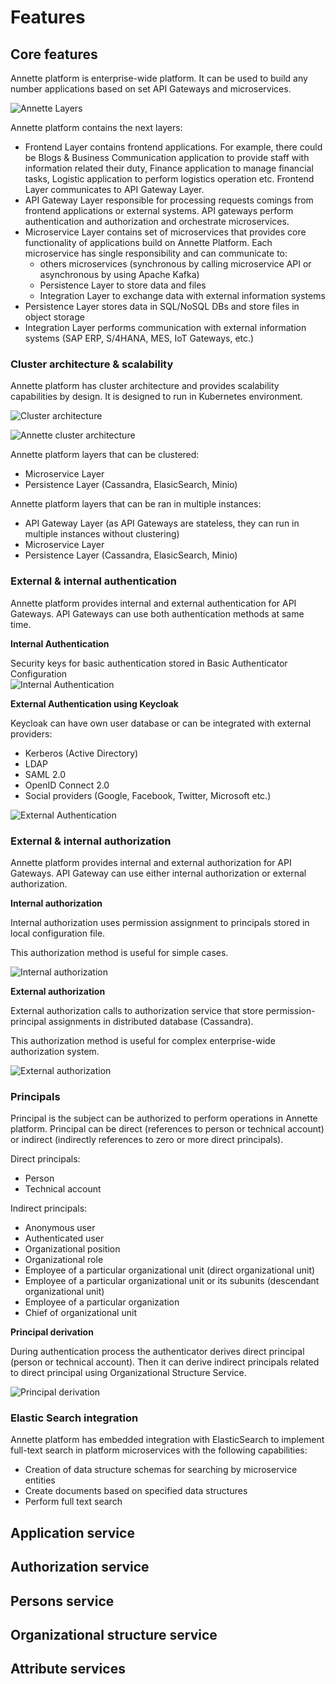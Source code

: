 
# Features

## Core features

Annette platform is enterprise-wide platform. It can be used to build any number applications based on set API Gateways and microservices.

![Annette Layers](./ewp.png "Annette Layers")

Annette platform contains the next layers:
* Frontend Layer contains frontend applications. For example, there could be Blogs & Business Communication application to provide staff with information related their duty, Finance application to manage financial tasks, Logistic application to perform logistics operation etc. Frontend Layer communicates to API Gateway Layer.
* API Gateway Layer responsible for processing requests comings from frontend applications or external systems. API gateways perform authentication and authorization and orchestrate microservices.
* Microservice Layer contains set of microservices that provides core functionality of applications  build on Annette Platform. Each microservice has single responsibility and can communicate to:
  * others microservices (synchronous by calling microservice API or asynchronous by using Apache Kafka)
  * Persistence Layer to store data and files
  * Integration Layer to exchange data with external information systems
* Persistence Layer stores data  in SQL/NoSQL DBs and store files in object storage
* Integration Layer performs communication with external information systems (SAP ERP, S/4HANA, MES, IoT Gateways, etc.)

### Cluster architecture & scalability

Annette platform has cluster architecture and provides scalability capabilities by design. It is designed to run in Kubernetes environment.

<img class="theme-default-content" src="./clustering.png" data-zoom-src="./clustering.png" alt="Cluster architecture" />

![Annette cluster architecture](./clustering.png "Cluster architecture")

Annette platform layers that can be clustered:
* Microservice Layer 
* Persistence Layer (Cassandra, ElasicSearch, Minio)

Annette platform layers that can be ran in multiple instances:
* API Gateway Layer (as API Gateways are stateless, they can run in multiple instances without clustering)
* Microservice Layer 
* Persistence Layer (Cassandra, ElasicSearch, Minio)

### External & internal authentication

Annette platform provides internal and external authentication for API Gateways.
API Gateways can use both authentication methods at same time.

**Internal Authentication**

Security keys for basic authentication stored in Basic Authenticator Configuration  
![Internal Authentication](./internal_auth.png )

**External Authentication using Keycloak**

Keycloak can have own user database or can be integrated with external providers:
* Kerberos (Active Directory)
* LDAP
* SAML 2.0
* OpenID Connect 2.0
* Social providers (Google, Facebook, Twitter, Microsoft etc.)

![External Authentication](./external_auth.png )


### External & internal authorization

Annette platform provides internal and external authorization for API Gateways.
API Gateway can use either internal authorization or external authorization.

**Internal authorization**

Internal authorization uses permission assignment to principals stored in local configuration file.

This authorization method is useful for simple cases.

![Internal authorization](./internal_authz.png )

**External authorization**

External authorization calls to authorization service that store permission-principal assignments in distributed database (Cassandra).

This authorization method is useful for complex enterprise-wide authorization system.

![External authorization](./external_authz.png )

### Principals

Principal is the subject can be authorized to perform operations in Annette platform. Principal can be direct (references to person or technical account) or indirect (indirectly references to zero or more direct principals).

Direct principals:
* Person
* Technical account 

Indirect principals:
* Anonymous user
* Authenticated user
* Organizational position
* Organizational role
* Employee of a particular organizational unit (direct organizational unit)
* Employee of a particular organizational unit or its subunits (descendant organizational unit)
* Employee of a particular organization
* Chief of organizational unit 

**Principal derivation**

During authentication process the authenticator derives direct principal (person or technical account). Then it can derive indirect principals related to direct principal using Organizational Structure Service.
 
![Principal derivation](./principal_derivation.png)

### Elastic Search integration

Annette platform has embedded integration with ElasticSearch to implement full-text search in platform microservices with the following capabilities:

* Creation of data structure schemas for searching by microservice entities
* Create documents based on specified data structures
* Perform full text search 



## Application service

## Authorization service

## Persons service

## Organizational structure service

## Attribute services


